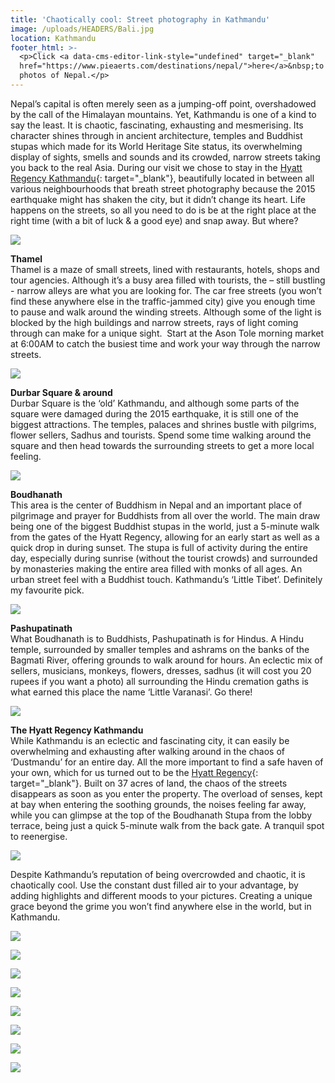 ```yaml
---
title: 'Chaotically cool: Street photography in Kathmandu'
image: /uploads/HEADERS/Bali.jpg
location: Kathmandu
footer_html: >-
  <p>Click <a data-cms-editor-link-style="undefined" target="_blank"
  href="https://www.pieaerts.com/destinations/nepal/">here</a>&nbsp;to see more
  photos of Nepal.</p>
---
```


Nepal’s capital is often merely seen as a jumping-off point, overshadowed by the call of the Himalayan mountains. Yet, Kathmandu is one of a kind to say the least. It is chaotic, fascinating, exhausting and mesmerising. Its character shines through in ancient architecture, temples and Buddhist stupas which made for its World Heritage Site status, its overwhelming display of sights, smells and sounds and its crowded, narrow streets taking you back to the real Asia. During our visit we chose to stay in the [Hyatt Regency Kathmandu](https://www.hyatt.com/en-US/hotel/nepal/hyatt-regency-kathmandu/kathm){: target="_blank"}, beautifully located in between all various neighbourhoods that breath street photography because the 2015 earthquake might has shaken the city, but it didn’t change its heart. Life happens on the streets, so all you need to do is be at the right place at the right time (with a bit of luck & a good eye) and snap away. But where?&nbsp;

![](/uploads/2g2a2918.jpg)

**Thamel**<br>Thamel is a maze of small streets, lined with restaurants, hotels, shops and tour agencies. Although it’s a busy area filled with tourists, the – still bustling - narrow alleys are what you are looking for. The car free streets (you won’t find these anywhere else in the traffic-jammed city) give you enough time to pause and walk around the winding streets. Although some of the light is blocked by the high buildings and narrow streets, rays of light coming through can make for a unique sight. &nbsp;Start at the Ason Tole morning market at 6:00AM to catch the busiest time and work your way through the narrow streets.

![](/uploads/2g2a2833.jpg)

**Durbar Square & around**<br>Durbar Square is the ‘old’ Kathmandu, and although some parts of the square were damaged during the 2015 earthquake, it is still one of the biggest attractions. The temples, palaces and shrines bustle with pilgrims, flower sellers, Sadhus and tourists. Spend some time walking around the square and then head towards the surrounding streets to get a more local feeling.

![](/uploads/2g2a2780.jpg)

**Boudhanath**<br>This area is the center of Buddhism in Nepal and an important place of pilgrimage and prayer for Buddhists from all over the world. The main draw being one of the biggest Buddhist stupas in the world, just a 5-minute walk from the gates of the Hyatt Regency, allowing for an early start as well as a quick drop in during sunset. The stupa is full of activity during the entire day, especially during sunrise (without the tourist crowds) and surrounded by monasteries making the entire area filled with monks of all ages. An urban street feel with a Buddhist touch. Kathmandu’s ‘Little Tibet’. Definitely my favourite pick.&nbsp;

![](/uploads/2g2a2419.jpg)

**Pashupatinath**<br>What Boudhanath is to Buddhists, Pashupatinath is for Hindus. A Hindu temple, surrounded by smaller temples and ashrams on the banks of the Bagmati River, offering grounds to walk around for hours. An eclectic mix of sellers, musicians, monkeys, flowers, dresses, sadhus (it will cost you 20 rupees if you want a photo) all surrounding the Hindu cremation gaths is what earned this place the name ‘Little Varanasi’. Go there!

![](/uploads/2g2a2457.jpg)

**The Hyatt Regency Kathmandu**<br>While Kathmandu is an eclectic and fascinating city, it can easily be overwhelming and exhausting after walking around in the chaos of ‘Dustmandu’ for an entire day. All the more important to find a safe haven of your own, which for us turned out to be the [Hyatt Regency](https://www.hyatt.com/en-US/hotel/nepal/hyatt-regency-kathmandu/kathm){: target="_blank"}. Built on 37 acres of land, the chaos of the streets disappears as soon as you enter the property. The overload of senses, kept at bay when entering the soothing grounds, the noises feeling far away, while you can glimpse at the top of the Boudhanath Stupa from the lobby terrace, being just a quick 5-minute walk from the back gate. A tranquil spot to reenergise.

![](/uploads/2g2a3201-2.jpg)

Despite Kathmandu’s reputation of being overcrowded and chaotic, it is chaotically cool. Use the constant dust filled air to your advantage, by adding highlights and different moods to your pictures. Creating a unique grace beyond the grime you won’t find anywhere else in the world, but in Kathmandu.

![](/uploads/2g2a2448.jpg)

![](/uploads/2g2a2598.jpg)

![](/uploads/2g2a2549.jpg)

![](/uploads/2g2a2511.jpg)

![](/uploads/2g2a2658.jpg)

![](/uploads/2g2a2776.jpg)

![](/uploads/2g2a2459.jpg)

![](blob:https://app.cloudcannon.com/437b1cc6-2ae2-4b3e-b9e4-8f1102631c2e)